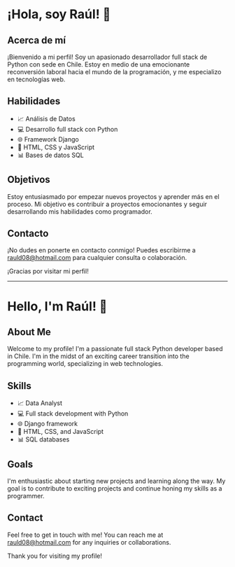 # ¡Hola, soy Raúl! 👋

## Acerca de mí
¡Bienvenido a mi perfil! Soy un apasionado desarrollador full stack de Python con sede en Chile. Estoy en medio de una emocionante reconversión laboral hacia el mundo de la programación, y me especializo en tecnologías web.

## Habilidades
- 📈 Análisis de Datos
- 💻 Desarrollo full stack con Python
- 🌐 Framework Django
- 🎨 HTML, CSS y JavaScript
- 📊 Bases de datos SQL

## Objetivos
Estoy entusiasmado por empezar nuevos proyectos y aprender más en el proceso. Mi objetivo es contribuir a proyectos emocionantes y seguir desarrollando mis habilidades como programador.

## Contacto
¡No dudes en ponerte en contacto conmigo! Puedes escribirme a rauld08@hotmail.com para cualquier consulta o colaboración.

¡Gracias por visitar mi perfil!


-----------------------------------------------------------------------------------------------


# Hello, I'm Raúl! 👋

## About Me
Welcome to my profile! I'm a passionate full stack Python developer based in Chile. I'm in the midst of an exciting career transition into the programming world, specializing in web technologies.

## Skills
- 📈 Data Analyst
- 💻 Full stack development with Python
- 🌐 Django framework
- 🎨 HTML, CSS, and JavaScript
- 📊 SQL databases

## Goals
I'm enthusiastic about starting new projects and learning along the way. My goal is to contribute to exciting projects and continue honing my skills as a programmer.

## Contact
Feel free to get in touch with me! You can reach me at rauld08@hotmail.com for any inquiries or collaborations.

Thank you for visiting my profile!
